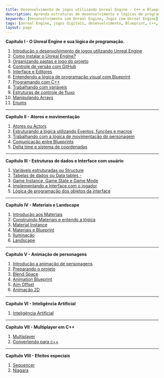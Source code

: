 ```yaml
---
title: Desenvolvimento de jogos utilizando Unreal Engine - C++ e Blueprint
description: Aprenda estruturas de desenvolvimento e lógicas de programação, utilizando **Blueprints** e **C++**, bem como a construção de elementos de apresentação de jogos como por exemplo materiais, terrenos, inteligência artificial e conexões multiplayer com Unreal Engine.  
keywords: [Desonvolvimento com Unreal Engine, Jogos com Unreal Engine]
tags: [Unreal Engine, jogos digitais, desenvolvimento, Blueprint, c++, game digital]
layout: page
---
```


**Capítulo I - O Unreal Engine e sua lógica de programação.**

1. [Introdução o desenvolvimento de jogos utilizando Unreal Engine](unreal_engine_introducao_desenvolvimento_jogos.html)
1. [Como instalar o Unreal Engine?](unreal_engine_como_instalar_o_unreal_engine.html)
1. [Organizando pastas e logo do projeto](unreal_engine_organizando_pastas_e_logo.html)
1. [Controle de versão com GitHub](unreal_engine_controle_de_versao_com_github.html)
1. [Interface e Editores](interface_e_editores.html)  
1. [Entendendo a lógica de programação visual com Blueprint](unreal_engine_entendo_blueprint.html)
1. [Programando com C++](unreal_engine_entendo_cpp.html)
1. [Trabalhando com variáveis](unreal_engine_trabalhando_com_variaveis.html)  
1. [Estruturas de controle de fluxo](unreal_engine_estruturas_de_controle_de_fluxo.html)
1. [Manipulando Arrays](unreal_engine_manipulando_array.html)  
1. [Enums](unreal_engine_enum.html)    

***
**Capítulo II - Atores e movimentação**

1. [Atores ou Actors](actor_atores.html)
1. [Estruturando a lógica utilizando Eventos, funções e macros](estruturando_logica_utilizando_eventos_funcoes_macros.html)  
1. [Trabalhando com a lógica de movimentação do personagem](trabalhando_com_logica_movimentacao_de_personagem.html)    
1. [Comunicação entre Blueprints](comunicacao_entre_blueprint.html)    
1. [Delta time e sistema de coordenadas](deltatime_sistema_coordenadas.html)

***

**Capítulo III - Estruturas de dados e Interface com usuário**

1. [Variáveis estruturadas ou Structure](structure_variaveis_estruturadas.html)  
1. [Tabelas de dados ou Data tables - ](data_tables.html)
1. [Game Instance, Game State e Game Mode](unreal_engine_gameinstance_state_mode.html)
1. [Implementando a Interface com o jogador](unreal_engine_hud_interface.html)
1. [Lógica de programação dos objetos da interface](unreal_engine_hud_logica.html)

***
**Capítulo IV - Materiais e Landscape**

1. [Introdução aos Materiais](unreal_engine_material_introducao_aos_materiais.html)
1. [Construindo Materiais e entendo a lógica](unreal_engine_material_construindo_materiais_entendendo_a_logica.html)
1. [Material Instance](unreal_engine_material_instance.html)
1. [Materiais e Blueprint](unreal_engine_material_blueprint.html)
1. [Iluminação](iluminacao.html)
1. [Landscape](landscape.html)  

***
**Capítulo V - Animação de personagens**

1. [Introdução a animação de personagens](unreal_engine_animacao_introducao.html)
1. [Preparando o projeto](unreal_engine_animacao_preparando_o_projeto.html)
1. [Blend Space](unreal_engine_animacao_blend_space.html)        
1. [Animation Blueprint](unreal_engine_animacao_animation_blueprint.html)        
1. [Aim Offset](unreal_engine_animacao_aim_offset.html)
1. [Animação 2D](unreal_engine_animacao2d.html)

***
**Capítulo VI - Inteligência Artificial**
1. [Inteligência Artificial](inteligenciaartificial.html)

***
**Capítulo VII - Multiplayer em C++**            
1. [Multiplayer](multiplayer.html)
1. [Convertendo para c++](convertendo_blueprint_para_c++.html)    

***
**Capítulo VIII - Efeitos especiais**
1. [Sequencer](#)
1. [Niagara](#)
